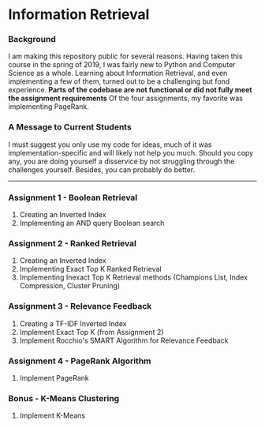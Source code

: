# Information Retrieval

### Background
I am making this repository public for several reasons. Having taken this course in 
the spring of 2019, I was fairly new to Python and Computer Science as a whole.
Learning about Information Retrieval, and even implementing a
few of them, turned out to be a challenging but fond experience. **Parts of the
codebase are not functional or did not fully meet the assignment requirements**
Of the four assignments, my favorite was implementing PageRank.

### A Message to Current Students
I must suggest you only use my code for ideas, much of it was implementation-specific
and will likely not help you much. Should you copy any, you are doing yourself
a disservice by not struggling through the challenges yourself. Besides, you can
probably do better.

---

### Assignment 1 - Boolean Retrieval
1. Creating an Inverted Index
2. Implementing an AND query Boolean search

### Assignment 2 - Ranked Retrieval
1. Creating an Inverted Index
2. Implementing Exact Top K Ranked Retrieval
3. Implementing Inexact Top K Retrieval methods (Champions List, Index Compression, Cluster Pruning)

### Assignment 3 - Relevance Feedback
1. Creating a TF-IDF Inverted Index
2. Implement Exact Top K (from Assignment 2)
3. Implement Rocchio's SMART Algorithm for Relevance Feedback

### Assignment 4 - PageRank Algorithm
1. Implement PageRank

### Bonus - K-Means Clustering
1. Implement K-Means

